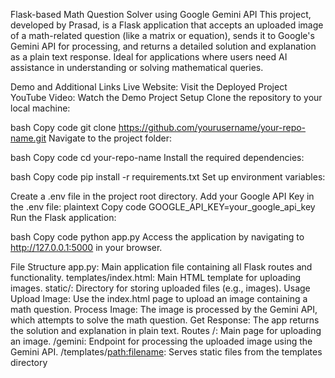 Flask-based Math Question Solver using Google Gemini API
This project, developed by Prasad, is a Flask application that accepts an uploaded image of a math-related question (like a matrix or equation), sends it to Google's Gemini API for processing, and returns a detailed solution and explanation as a plain text response. Ideal for applications where users need AI assistance in understanding or solving mathematical queries.

Demo and Additional Links
Live Website: Visit the Deployed Project
YouTube Video: Watch the Demo
Project Setup
Clone the repository to your local machine:

bash
Copy code
git clone https://github.com/yourusername/your-repo-name.git
Navigate to the project folder:

bash
Copy code
cd your-repo-name
Install the required dependencies:

bash
Copy code
pip install -r requirements.txt
Set up environment variables:

Create a .env file in the project root directory.
Add your Google API Key in the .env file:
plaintext
Copy code
GOOGLE_API_KEY=your_google_api_key
Run the Flask application:

bash
Copy code
python app.py
Access the application by navigating to http://127.0.0.1:5000 in your browser.

File Structure
app.py: Main application file containing all Flask routes and functionality.
templates/index.html: Main HTML template for uploading images.
static/: Directory for storing uploaded files (e.g., images).
Usage
Upload Image: Use the index.html page to upload an image containing a math question.
Process Image: The image is processed by the Gemini API, which attempts to solve the math question.
Get Response: The app returns the solution and explanation in plain text.
Routes
/: Main page for uploading an image.
/gemini: Endpoint for processing the uploaded image using the Gemini API.
/templates/<path:filename>: Serves static files from the templates directory
